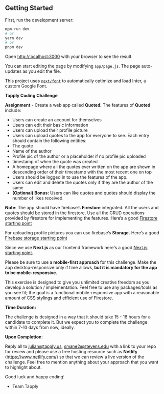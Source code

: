 ## Getting Started

First, run the development server:

```bash
npm run dev
# or
yarn dev
# or
pnpm dev
```

Open [http://localhost:3000](http://localhost:3000) with your browser to see the result.

You can start editing the page by modifying `app/page.js`. The page auto-updates as you edit the file.

This project uses [`next/font`](https://nextjs.org/docs/basic-features/font-optimization) to automatically optimize and load Inter, a custom Google Font.

**Tapply Coding Challenge**

**Assignment** - Create a web app called **Quoted**. The features of **Quoted** include:

- Users can create an account for themselves
- Users can edit their basic information
- Users can upload their profile picture
- Users can upload quotes to the app for everyone to see. Each entry should contain the following entities:
- The quote
- Name of the author
- Profile pic of the author or a placeholder if no profile pic uploaded
- timestamp of when the quote was created
- A homepage where all the quotes ever written on the app are shown in descending order of their timestamp with the most recent one on top
- Users should be logged in to use the features of the app.
- Users can edit and delete the quotes only if they are the author of the same
- **(Optional) Bonus:** Users can like quotes and quotes should display the number of likes received.

**Note:** The app should have firebase’s **Firestore** integrated. All the users and quotes should be stored in
the firestore. Use all the CRUD operations provided by firestore for implementing the features. Here’s a good [Firestore starting point](https://firebase.google.com/docs/firestore/quickstart?hl=en&authuser=0)

For uploading profile pictures you can use firebase’s ******************Storage.****************** Here’s a good [Firebase storage starting point](https://firebase.google.com/docs/storage?authuser=0&hl=en)

Since we use **Next.js** as our frontend framework here's a good [Next.js starting point](https://nextjs.org/learn/basics/create-nextjs-app).

Please be sure to use a **mobile-first approach** for this challenge. Make the app desktop-responsive only if time allows, **but it is mandatory for the app to be mobile-responsive**.

This exercise is designed to give you unlimited creative freedom as you develop a solution /
implementation. Feel free to use any packages/tools as you see fit; the goal is a functional mobile-responsive app
with a reasonable amount of CSS stylings and efficient use of Firestore.

****************************Time Duration:****************************

The challenge is designed in a way that it should take 15 - 18 hours for a candidate to complete it. But we expect you to complete the challenge within 7-10 days from now, ideally.

**Upon Completion**:

Reply all to julian@tapply.us, smane2@stevens.edu with a link to your repo for review and please use a free hosting resource such as **Netlify**
(https://www.netlify.com/) so that we can review a live version of the challenge. Feel free to mention anything about your approach that you want to highlight about.

Good luck and happy coding!

- Team Tapply